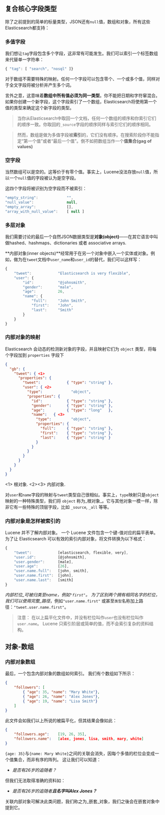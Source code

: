 ## 复合核心字段类型

除了之前提到的简单的标量类型，JSON还有`null`值，数组和对象，所有这些Elasticsearch都支持：

### 多值字段

我们想让`tag`字段包含多个字段，这非常有可能发生。我们可以索引一个标签数组来代替单一字符串：

```javascript
{ "tag": [ "search", "nosql" ]}
```

对于数组不需要特殊的映射。任何一个字段可以包含零个、一个或多个值，同样对于全文字段将被分析并产生多个词。

言外之意，这意味着**数组中所有值必须为同一类型**。你不能把日期和字符窜混合。如果你创建一个新字段，这个字段索引了一个数组，Elasticsearch将使用第一个值的类型来确定这个新字段的类型。

> 当你从Elasticsearch中取回一个文档，任何一个数组的顺序和你索引它们的顺序一致。你取回的`_source`字段的顺序同样与索引它们的顺序相同。

> 然而，数组是做为多值字段被**索引**的，它们没有顺序。在搜索阶段你不能指定“第一个值”或者“最后一个值”。倒不如把数组当作一个**值集合(gag of values)**


### 空字段

当然数组可以是空的。这等价于有零个值。事实上，Lucene没法存放`null`值，所以一个`null`值的字段被认为是空字段。

这四个字段将被识别为空字段而不被索引：

```javascript
"empty_string":             "",
"null_value":               null,
"empty_array":              [],
"array_with_null_value":    [ null ]
```

### 多层对象

我们需要讨论的最后一个自然JSON数据类型是**对象(object)**——在其它语言中叫做hashed、hashmaps、dictionaries 或者 associative arrays.

**内部对象(inner objects)**经常用于在另一个对象中嵌入一个实体或对象。例如，做为在`tweet`文档中`user_name`和`user_id`的替代，我们可以这样写：

```javascript
{
    "tweet":            "Elasticsearch is very flexible",
    "user": {
        "id":           "@johnsmith",
        "gender":       "male",
        "age":          26,
        "name": {
            "full":     "John Smith",
            "first":    "John",
            "last":     "Smith"
        }
    }
}
```


### 内部对象的映射

Elasticsearch 会动态的检测新对象的字段，并且映射它们为 `object` 类型，将每个字段加到 `properties` 字段下

```json
{
  "gb": {
    "tweet": { <1>
      "properties": {
        "tweet":            { "type": "string" },
        "user": { <2>
          "type":             "object",
          "properties": {
            "id":           { "type": "string" },
            "gender":       { "type": "string" },
            "age":          { "type": "long"   },
            "name":   { <3>
              "type":         "object",
              "properties": {
                "full":     { "type": "string" },
                "first":    { "type": "string" },
                "last":     { "type": "string" }
              }
            }
          }
        }
      }
    }
  }
}
```

<1> 根对象.
<2><3> 内部对象.


对`user`和`name`字段的映射与`tweet`类型自己很相似。事实上，`type`映射只是`object`映射的一种特殊类型，我们将 `object` 称为_根对象_。它与其他对象一模一样，除非它有一些特殊的顶层字段，比如 `_source`, `_all` 等等。

### 内部对象是怎样被索引的

Lucene 并不了解内部对象。 一个 Lucene 文件包含一个键-值对应的扁平表单。 为了让 Elasticsearch 可以有效的索引内部对象，将文件转换为以下格式：

```javascript
{
    "tweet":            [elasticsearch, flexible, very],
    "user.id":          [@johnsmith],
    "user.gender":      [male],
    "user.age":         [26],
    "user.name.full":   [john, smith],
    "user.name.first":  [john],
    "user.name.last":   [smith]
}
```

_内部栏位_可被归类至name，例如`"first"`。 为了区别两个拥有相同名字的栏位，我们可以使用完整_路径_，例如`"user.name.first"` 或甚至`类型`名称加上路径：`"tweet.user.name.first"`。

> 注意： 在以上扁平化文件中，并没有栏位叫作`user`也没有栏位叫作`user.name`。 Lucene 只索引阶层或简单的值，而不会索引复杂的资料结构。

## 对象-数组
### 内部对象数组

最后，一个包含内部对象的数组如何索引。 我们有个数组如下所示：

```json
{
    "followers": [
        { "age": 35, "name": "Mary White"},
        { "age": 26, "name": "Alex Jones"},
        { "age": 19, "name": "Lisa Smith"}
    ]
}
```


此文件会如我们以上所说的被扁平化，但其结果会像如此：

```json
{
    "followers.age":    [19, 26, 35],
    "followers.name":   [alex, jones, lisa, smith, mary, white]
}
```


`{age: 35}`与`{name: Mary White}`之间的关联会消失，因每个多值的栏位会变成一个值集合，而非有序的阵列。 这让我们可以知道：

* _是否有26岁的追随者？_

但我们无法取得准确的资料如：

* _是否有26岁的追随者**且名字叫Alex Jones？**_

关联内部对象可解决此类问题，我们称之为_嵌套_对象，我们之後会在嵌套对象中提到它。
